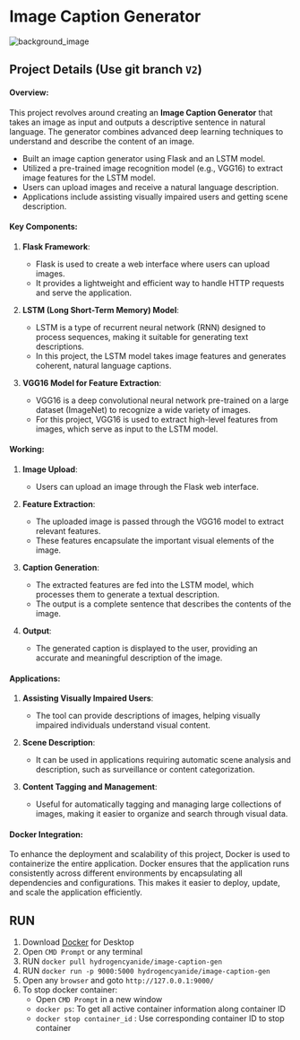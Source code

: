 # Image Caption Generator
![background_image](assets/bg.png)

## Project Details (**Use git branch `V2`**)
#### Overview:
This project revolves around creating an **Image Caption Generator** that takes an image as input and outputs a descriptive sentence in natural language. The generator combines advanced deep learning techniques to understand and describe the content of an image.
- Built an image caption generator using Flask and an LSTM model.
- Utilized a pre-trained image recognition model (e.g., VGG16) to extract image features for the LSTM model.
- Users can upload images and receive a natural language description.
- Applications include assisting visually impaired users and getting scene description.

#### Key Components:

1. **Flask Framework**:
   - Flask is used to create a web interface where users can upload images.
   - It provides a lightweight and efficient way to handle HTTP requests and serve the application.

2. **LSTM (Long Short-Term Memory) Model**:
   - LSTM is a type of recurrent neural network (RNN) designed to process sequences, making it suitable for generating text descriptions.
   - In this project, the LSTM model takes image features and generates coherent, natural language captions.

3. **VGG16 Model for Feature Extraction**:
   - VGG16 is a deep convolutional neural network pre-trained on a large dataset (ImageNet) to recognize a wide variety of images.
   - For this project, VGG16 is used to extract high-level features from images, which serve as input to the LSTM model.

#### Working:

1. **Image Upload**:
   - Users can upload an image through the Flask web interface.

2. **Feature Extraction**:
   - The uploaded image is passed through the VGG16 model to extract relevant features.
   - These features encapsulate the important visual elements of the image.

3. **Caption Generation**:
   - The extracted features are fed into the LSTM model, which processes them to generate a textual description.
   - The output is a complete sentence that describes the contents of the image.

4. **Output**:
   - The generated caption is displayed to the user, providing an accurate and meaningful description of the image.

#### Applications:

1. **Assisting Visually Impaired Users**:
   - The tool can provide descriptions of images, helping visually impaired individuals understand visual content.
   
2. **Scene Description**:
   - It can be used in applications requiring automatic scene analysis and description, such as surveillance or content categorization.

3. **Content Tagging and Management**:
   - Useful for automatically tagging and managing large collections of images, making it easier to organize and search through visual data.

#### Docker Integration:

To enhance the deployment and scalability of this project, Docker is used to containerize the entire application. Docker ensures that the application runs consistently across different environments by encapsulating all dependencies and configurations. This makes it easier to deploy, update, and scale the application efficiently.

## RUN
1. Download [Docker](https://www.docker.com/products/docker-desktop/) for Desktop
2. Open `CMD Prompt` or any terminal
3. RUN `docker pull hydrogencyanide/image-caption-gen`
4. RUN `docker run -p 9000:5000 hydrogencyanide/image-caption-gen`
5. Open any `browser` and goto `http://127.0.0.1:9000/`
6. To stop docker container:
    * Open `CMD Prompt` in a new window
    * `docker ps`:  To get all active container information along container ID
    * `docker stop container_id` : Use corresponding container ID to stop container